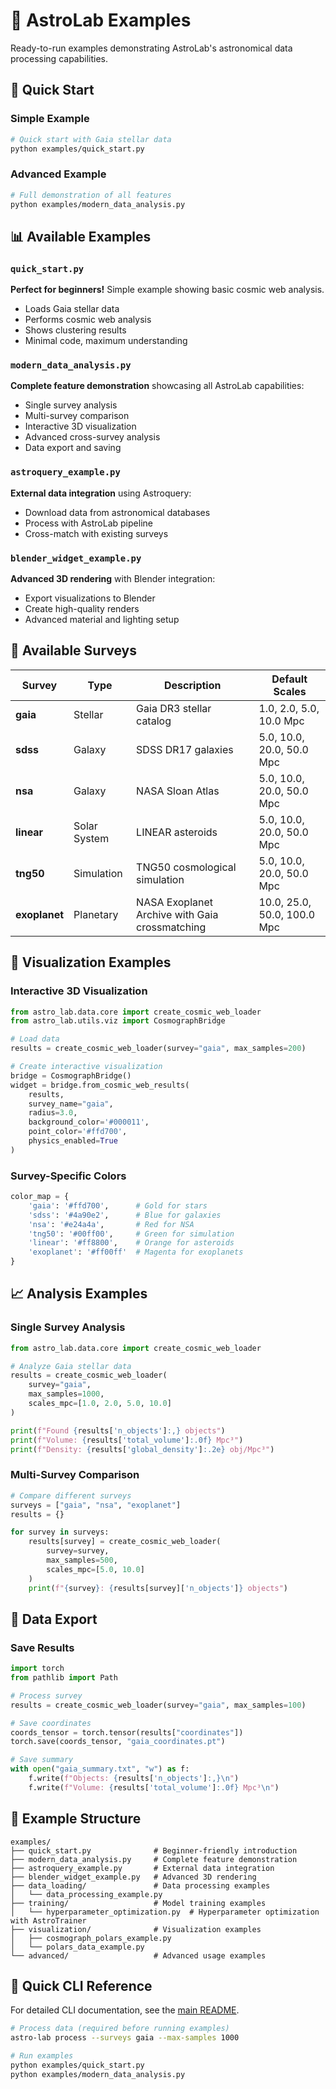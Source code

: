 # 🌌 AstroLab Examples

Ready-to-run examples demonstrating AstroLab's astronomical data processing capabilities.

## 🚀 Quick Start

### Simple Example
```bash
# Quick start with Gaia stellar data
python examples/quick_start.py
```

### Advanced Example
```bash
# Full demonstration of all features
python examples/modern_data_analysis.py
```

## 📊 Available Examples

### `quick_start.py`
**Perfect for beginners!** Simple example showing basic cosmic web analysis.
- Loads Gaia stellar data
- Performs cosmic web analysis
- Shows clustering results
- Minimal code, maximum understanding

### `modern_data_analysis.py`
**Complete feature demonstration** showcasing all AstroLab capabilities:
- Single survey analysis
- Multi-survey comparison
- Interactive 3D visualization
- Advanced cross-survey analysis
- Data export and saving

### `astroquery_example.py`
**External data integration** using Astroquery:
- Download data from astronomical databases
- Process with AstroLab pipeline
- Cross-match with existing surveys

### `blender_widget_example.py`
**Advanced 3D rendering** with Blender integration:
- Export visualizations to Blender
- Create high-quality renders
- Advanced material and lighting setup

## 🌌 Available Surveys

| Survey | Type | Description | Default Scales |
|--------|------|-------------|----------------|
| **gaia** | Stellar | Gaia DR3 stellar catalog | 1.0, 2.0, 5.0, 10.0 Mpc |
| **sdss** | Galaxy | SDSS DR17 galaxies | 5.0, 10.0, 20.0, 50.0 Mpc |
| **nsa** | Galaxy | NASA Sloan Atlas | 5.0, 10.0, 20.0, 50.0 Mpc |
| **linear** | Solar System | LINEAR asteroids | 5.0, 10.0, 20.0, 50.0 Mpc |
| **tng50** | Simulation | TNG50 cosmological simulation | 5.0, 10.0, 20.0, 50.0 Mpc |
| **exoplanet** | Planetary | NASA Exoplanet Archive with Gaia crossmatching | 10.0, 25.0, 50.0, 100.0 Mpc |

## 🎨 Visualization Examples

### Interactive 3D Visualization
```python
from astro_lab.data.core import create_cosmic_web_loader
from astro_lab.utils.viz import CosmographBridge

# Load data
results = create_cosmic_web_loader(survey="gaia", max_samples=200)

# Create interactive visualization
bridge = CosmographBridge()
widget = bridge.from_cosmic_web_results(
    results,
    survey_name="gaia",
    radius=3.0,
    background_color='#000011',
    point_color='#ffd700',
    physics_enabled=True
)
```

### Survey-Specific Colors
```python
color_map = {
    'gaia': '#ffd700',      # Gold for stars
    'sdss': '#4a90e2',      # Blue for galaxies
    'nsa': '#e24a4a',       # Red for NSA
    'tng50': '#00ff00',     # Green for simulation
    'linear': '#ff8800',    # Orange for asteroids
    'exoplanet': '#ff00ff'  # Magenta for exoplanets
}
```

## 📈 Analysis Examples

### Single Survey Analysis
```python
from astro_lab.data.core import create_cosmic_web_loader

# Analyze Gaia stellar data
results = create_cosmic_web_loader(
    survey="gaia",
    max_samples=1000,
    scales_mpc=[1.0, 2.0, 5.0, 10.0]
)

print(f"Found {results['n_objects']:,} objects")
print(f"Volume: {results['total_volume']:.0f} Mpc³")
print(f"Density: {results['global_density']:.2e} obj/Mpc³")
```

### Multi-Survey Comparison
```python
# Compare different surveys
surveys = ["gaia", "nsa", "exoplanet"]
results = {}

for survey in surveys:
    results[survey] = create_cosmic_web_loader(
        survey=survey,
        max_samples=500,
        scales_mpc=[5.0, 10.0]
    )
    print(f"{survey}: {results[survey]['n_objects']} objects")
```

## 💾 Data Export

### Save Results
```python
import torch
from pathlib import Path

# Process survey
results = create_cosmic_web_loader(survey="gaia", max_samples=100)

# Save coordinates
coords_tensor = torch.tensor(results["coordinates"])
torch.save(coords_tensor, "gaia_coordinates.pt")

# Save summary
with open("gaia_summary.txt", "w") as f:
    f.write(f"Objects: {results['n_objects']:,}\n")
    f.write(f"Volume: {results['total_volume']:.0f} Mpc³\n")
```

## 📁 Example Structure

```
examples/
├── quick_start.py              # Beginner-friendly introduction
├── modern_data_analysis.py     # Complete feature demonstration
├── astroquery_example.py       # External data integration
├── blender_widget_example.py   # Advanced 3D rendering
├── data_loading/               # Data processing examples
│   └── data_processing_example.py
├── training/                   # Model training examples
│   └── hyperparameter_optimization.py  # Hyperparameter optimization with AstroTrainer
├── visualization/              # Visualization examples
│   ├── cosmograph_polars_example.py
│   └── polars_data_example.py
└── advanced/                   # Advanced usage examples
```

## 🚀 Quick CLI Reference

For detailed CLI documentation, see the [main README](../README.md#-cli-reference).

```bash
# Process data (required before running examples)
astro-lab process --surveys gaia --max-samples 1000

# Run examples
python examples/quick_start.py
python examples/modern_data_analysis.py
```